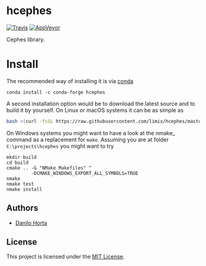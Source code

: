 # hcephes

[![Travis](https://img.shields.io/travis/limix/hcephes.svg?style=flat-square&label=linux%20%2F%20macos%20build)](https://travis-ci.org/limix/hcephes) [![AppVeyor](https://img.shields.io/appveyor/ci/Horta/hcephes.svg?style=flat-square&label=windows%20build)](https://ci.appveyor.com/project/Horta/hcephes)

Cephes library.

# Install

The recommended way of installing it is via [conda](https://conda.io/)

```
conda install -c conda-forge hcephes
```

A second installation option would be to download the latest source and to
build it by yourself.
On Linux or macOS systems it can be as simple as

```bash
bash <(curl -fsSL https://raw.githubusercontent.com/limix/hcephes/master/install)
```

On Windows systems you might want to have a look at the nmake_ command as a
replacement for ``make``.
Assuming you are at folder ``C:\projects\hcephes`` you might want to try

```dos
mkdir build
cd build
cmake .. -G "NMake Makefiles" ^
         -DCMAKE_WINDOWS_EXPORT_ALL_SYMBOLS=TRUE
nmake
nmake test
nmake install
```

## Authors

* [Danilo Horta](https://github.com/horta)

## License

This project is licensed under the [MIT License](https://raw.githubusercontent.com/limix/hcephes/master/LICENSE.md).
